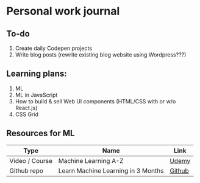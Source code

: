# Personal work journal

## To-do
1. Create daily Codepen projects
2. Write blog posts (rewrite existing blog website using Wordpress???)

## Learning plans:
1. ML
2. ML in JavaScript
3. How to build & sell Web UI components (HTML/CSS with or w/o React.js)
4. CSS Grid

## Resources for ML
| Type            | Name                               | Link                                                                       |
| --------------- | ---------------------------------- | -------------------------------------------------------------------------- |
| Video / Course  | Machine Learning A-Z               | [Udemy](https://www.udemy.com/machinelearning/learn/v4/t/lecture/5772258)  |
| Github repo     | Learn Machine Learning in 3 Months | [Github](https://github.com/llSourcell/Learn_Machine_Learning_in_3_Months) |
